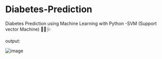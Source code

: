 # Diabetes-Prediction
Diabetes Prediction using Machine Learning with Python -SVM (Support vector Machine) 💊💉🩺

output: 

![image](https://github.com/Dinesh-kumar-M-2002/Diabetes-Prediction/assets/101576150/30e59887-68e6-43cb-be8a-1758cf758cd6)
